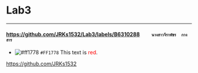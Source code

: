 # Lab3

<hr/>


#### https://github.com/JRKs1532/Lab3/labels/B6310288     ``     นางสาวจีราพัชร  กางสาร     ``

- ![#ff1778](https://via.placeholder.com/15/ff1778/000000?text=+) `#FF1778`
This text is <span style="color: #FF0000">red</span>.

https://github.com/JRKs1532
